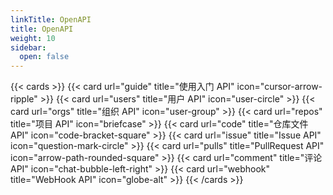 ```yaml
---
linkTitle: OpenAPI
title: OpenAPI
weight: 10
sidebar:
  open: false
---
```


{{< cards >}}
  {{< card url="guide" title="使用入门 API" icon="cursor-arrow-ripple" >}}
  {{< card url="users" title="用户 API" icon="user-circle" >}}
  {{< card url="orgs" title="组织 API" icon="user-group" >}}
  {{< card url="repos" title="项目 API" icon="briefcase" >}}
  {{< card url="code" title="仓库文件 API" icon="code-bracket-square" >}}
  {{< card url="issue" title="Issue API" icon="question-mark-circle" >}}
  {{< card url="pulls" title="PullRequest API" icon="arrow-path-rounded-square" >}}
  {{< card url="comment" title="评论 API" icon="chat-bubble-left-right" >}}
  {{< card url="webhook" title="WebHook API" icon="globe-alt" >}}
{{< /cards >}}
